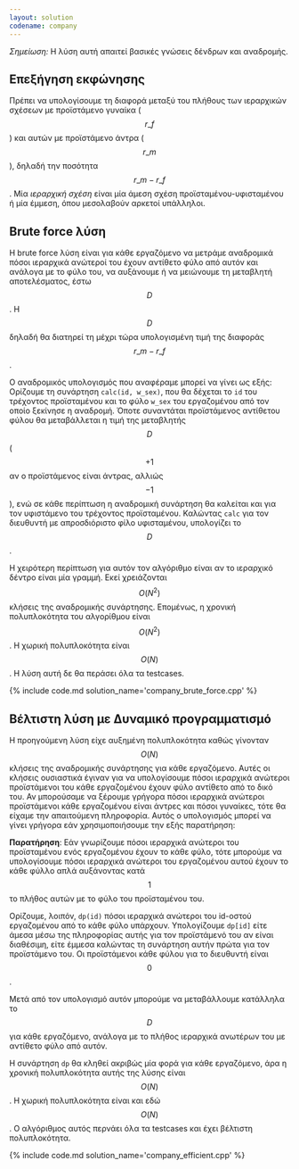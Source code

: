 ```yaml
---
layout: solution
codename: company
---
```


*Σημείωση:* Η λύση αυτή απαιτεί βασικές γνώσεις δένδρων και αναδρομής.

## Επεξήγηση εκφώνησης

Πρέπει να υπολογίσουμε τη διαφορά μεταξύ του πλήθους των ιεραρχικών σχέσεων με προϊστάμενο γυναίκα ($$r\_f$$) και αυτών με προϊστάμενο άντρα ($$r\_m$$), δηλαδή την ποσότητα $$r\_m - r\_f$$. Μία *ιεραρχική σχέση* είναι μία άμεση σχέση προϊσταμένου-υφισταμένου ή μία έμμεση, όπου μεσολαβούν αρκετοί υπάλληλοι.

## Brute force λύση

Η brute force λύση είναι για κάθε εργαζόμενο να μετράμε αναδρομικά πόσοι ιεραρχικά ανώτεροί του έχουν αντίθετο φύλο από αυτόν και ανάλογα με το φύλο του, να αυξάνουμε ή να μειώνουμε τη μεταβλητή αποτελέσματος, έστω $$D$$. Η $$D$$ δηλαδή θα διατηρεί τη μέχρι τώρα υπολογισμένη τιμή της διαφοράς $$r\_m - r\_f$$.

Ο αναδρομικός υπολογισμός που αναφέραμε μπορεί να γίνει ως εξής: Ορίζουμε τη συνάρτηση `calc(id, w_sex)`, που θα δέχεται το `id` του τρέχοντος προϊσταμένου και το φύλο `w_sex` του εργαζομένου από τον οποίο ξεκίνησε η αναδρομή. Όποτε συναντάται προϊστάμενος αντίθετου φύλου θα μεταβάλλεται η τιμή της μεταβλητής $$D$$ ($$+1$$ αν ο προϊστάμενος είναι άντρας, αλλιώς $$-1$$), ενώ σε κάθε περίπτωση η αναδρομική συνάρτηση θα καλείται και για τον υφιστάμενο του τρέχοντος προϊσταμένου. Καλώντας `calc` για τον διευθυντή με απροσδιόριστο φίλο υφισταμένου, υπολογίζει το $$D$$.

Η χειρότερη περίπτωση για αυτόν τον αλγόριθμο είναι αν το ιεραρχικό δέντρο είναι μία γραμμή. Εκεί χρειάζονται $$O(N^2)$$ κλήσεις της αναδρομικής συνάρτησης. Επομένως, η χρονική πολυπλοκότητα του αλγορίθμου είναι $$O(N^2)$$. Η χωρική πολυπλοκότητα είναι $$O(N)$$. Η λύση αυτή δε θα περάσει όλα τα testcases.

{% include code.md solution_name='company_brute_force.cpp' %}

## Βέλτιστη λύση με Δυναμικό προγραμματισμό

Η προηγούμενη λύση είχε αυξημένη πολυπλοκότητα καθώς γίνονταν $$O(N)$$ κλήσεις της αναδρομικής συνάρτησης για κάθε εργαζόμενο. Αυτές οι κλήσεις ουσιαστικά έγιναν για να υπολογίσουμε πόσοι ιεραρχικά ανώτεροι προϊστάμενοι του κάθε εργαζομένου έχουν φύλο αντίθετο από το δικό του. Αν μπορούσαμε να ξέρουμε γρήγορα πόσοι ιεραρχικά ανώτεροι προϊστάμενοι κάθε εργαζομένου είναι άντρες και πόσοι γυναίκες, τότε θα είχαμε την απαιτούμενη πληροφορία. Αυτός ο υπολογισμός μπορεί να γίνει γρήγορα εάν χρησιμοποιήσουμε την εξής παρατήρηση:

**Παρατήρηση**: Εάν γνωρίζουμε πόσοι ιεραρχικά ανώτεροι του προϊσταμένου ενός εργαζομένου έχουν το κάθε φύλο, τότε μπορούμε να υπολογίσουμε πόσοι ιεραρχικά ανώτεροι του εργαζομένου αυτού έχουν το κάθε φύλλο απλά αυξάνοντας κατά $$1$$ το πλήθος αυτών με το φύλο του προϊσταμένου του.

Ορίζουμε, λοιπόν, `dp(id)` πόσοι ιεραρχικά ανώτεροι του id-οστού εργαζομένου από το κάθε φύλο υπάρχουν. Υπολογίζουμε `dp[id]` είτε άμεσα μέσω της πληροφορίας αυτής για τον προϊστάμενό του αν είναι διαθέσιμη, είτε έμμεσα καλώντας τη συνάρτηση αυτήν πρώτα για τον προϊστάμενο του. Οι προϊστάμενοι κάθε φύλου για το διευθυντή είναι $$0$$.

Μετά από τον υπολογισμό αυτόν μπορούμε να μεταβάλλουμε κατάλληλα το $$D$$ για κάθε εργαζόμενο, ανάλογα με το πλήθος ιεραρχικά ανωτέρων του με αντίθετο φύλο από αυτόν.

Η συνάρτηση `dp` θα κληθεί ακριβώς μία φορά για κάθε εργαζόμενο, άρα η χρονική πολυπλοκότητα αυτής της λύσης είναι $$O(N)$$. Η χωρική πολυπλοκότητα είναι και εδώ $$O(N)$$. Ο αλγόριθμος αυτός περνάει όλα τα testcases και έχει βέλτιστη πολυπλοκότητα.

{% include code.md solution_name='company_efficient.cpp' %}